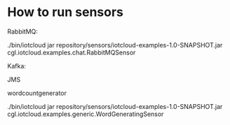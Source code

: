 How to run sensors
==================

RabbitMQ:

./bin/iotcloud jar repository/sensors/iotcloud-examples-1.0-SNAPSHOT.jar cgl.iotcloud.examples.chat.RabbitMQSensor

Kafka:


JMS

wordcountgenerator

./bin/iotcloud jar repository/sensors/iotcloud-examples-1.0-SNAPSHOT.jar cgl.iotcloud.examples.generic.WordGeneratingSensor